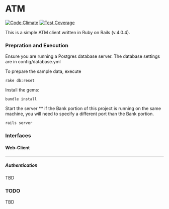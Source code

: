 ATM
==============
[![Code Climate](https://codeclimate.com/github/duthied/yolo-octo-bebo.png)](https://codeclimate.com/github/duthied/yolo-octo-bebo) [![Test Coverage](https://codeclimate.com/github/duthied/yolo-octo-bebo/coverage.png)](https://codeclimate.com/github/duthied/yolo-octo-bebo)

This is a simple ATM client written in Ruby on Rails (v.4.0.4).

### Prepration and Execution
Ensure you are running a Postgres database server.
The database settings are in config/database.yml

To prepare the sample data, execute 
```
rake db:reset
```

Install the gems:
```
bundle install
```

Start the server
** if the Bank portion of this project is running on the same machine, you will need to specify a different port than the Bank portion.
```
rails server
```

### Interfaces

#### Web-Client
*****
##### Authentication
TBD

### TODO
TBD
